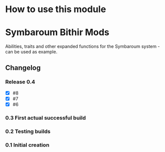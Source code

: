 # How to use this module

# Symbaroum Bithir Mods

Abilities, traits and other expanded functions for the Symbaroum system - can be used as example.

## Changelog
### Release 0.4
- [x] #8
- [x] #7
- [x] #6

### 0.3 First actual successful build
### 0.2 Testing builds
### 0.1 Initial creation